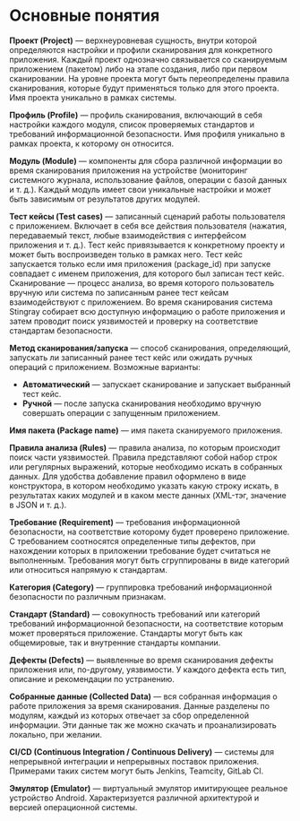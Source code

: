 # Основные понятия
**Проект (Project)** — верхнеуровневая сущность, внутри которой определяются настройки и профили сканирования для конкретного приложения. Каждый проект однозначно связывается со сканируемым приложением (пакетом) либо на этапе создания, либо при первом сканировании. На уровне проекта могут быть переопределены правила сканирования, которые будут применяться только для этого проекта. Имя проекта уникально в рамках системы.

**Профиль (Profile)** — профиль сканирования, включающий в себя настройки каждого модуля, список проверяемых стандартов и требований информационной безопасности. Имя профиля уникально в рамках проекта, к которому он относится.

**Модуль (Module)** — компоненты для сбора различной информации во время сканирования приложения на устройстве (мониторинг системного журнала, использование файлов, операции с базой данных и т. д.). Каждый модуль имеет свои уникальные настройки и может быть зависимым от результатов других модулей.

**Тест кейсы (Test cases)** — записанный сценарий работы пользователя с приложением. Включает в себя все действия пользователя (нажатия, передаваемый текст, любые взаимодействия с интерфейсом приложения и т. д.). Тест кейс привязывается к конкретному проекту и может быть воспроизведен только в рамках него. Тест кейс запускается только если имя приложения (package_id) при запуске совпадает с именем приложения, для которого был записан тест кейс.
Сканирование — процесс анализа, во время которого пользователь вручную или система по записанным ранее тест кейсам взаимодействуют с приложением. Во время сканирования система Stingray собирает всю доступную информацию о работе приложения и затем проводит поиск уязвимостей и проверку на соответствие стандартам безопасности.

**Метод сканирования/запуска** — cпособ сканирования, определяющий, запускать ли записанный ранее тест кейс или ожидать ручных операций с приложением. Возможные варианты:

* **Автоматический** — запускает сканирование и запускает выбранный тест кейс.
* **Ручной** — после запуска сканирования необходимо вручную совершать операции с запущенным приложением.

**Имя пакета (Package name)** — имя пакета сканируемого приложения. 

**Правила анализа (Rules)** — правила анализа, по которым происходит поиск части уязвимостей. Правила представляют собой набор строк или регулярных выражений, которые необходимо искать в собранных данных. Для удобства добавление правил оформлено в виде конструктора, в котором необходимо указать какую строку искать, в результатах каких модулей и в каком месте данных (XML-тэг, значение в JSON и т. д.).

**Требование (Requirement)** — требования информационной безопасности, на соответствие которому будет проверено приложение. С требованием соотносятся определенные типы дефектов, при нахождении которых в приложении требование будет считаться не выполненным. Требования могут быть сгруппированы в виде категорий или относиться напрямую к стандартам.

**Категория (Category)** — группировка требований информационной безопасности по различным признакам.

**Стандарт (Standard)** — совокупность требований или категорий требований информационной безопасности, на соответствие которым может проверяться приложение. Стандарты могут быть как общемировые, так и внутренние стандарты компании.

**Дефекты (Defects)** — выявленные во время сканирования дефекты приложения или, по-другому, уязвимости. У каждого дефекта есть тип, описание и рекомендации по устранению.

**Собранные данные (Collected Data)** — вся собранная информация о работе приложения за время сканирования. Данные разделены по модулям, каждый из которых отвечает за сбор определенной информации. Эти данные так же можно скачать и проанализировать локально, при желании.

**CI/CD (Continuous Integration / Continuous Delivery)** — системы для непрерывной интеграции и непрерывных поставок приложения. Примерами таких систем могут быть Jenkins, Teamcity, GitLab CI.

**Эмулятор (Emulator)** — виртуальный эмулятор имитирующее реальное устройство Android. Характеризуется различной архитектурой и версией операционной системы.